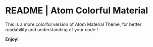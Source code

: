 # README | Atom Colorful Material

This is a more colorful version of Atom Material Theme, for better readability and understanding of your code !

**Enjoy!**
